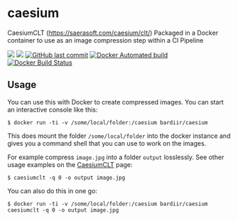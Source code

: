# caesium
CaesiumCLT (https://saerasoft.com/caesium/clt/) Packaged in a Docker container to use as an image compression step within a CI Pipeline

[![](https://images.microbadger.com/badges/version/bardiir/caesium.svg)](https://microbadger.com/images/bardiir/caesium "Get your own version badge on microbadger.com") [![](https://images.microbadger.com/badges/image/bardiir/caesium.svg)](https://microbadger.com/images/bardiir/caesium "Get your own image badge on microbadger.com") [![GitHub last commit](https://img.shields.io/github/last-commit/bardiir/caesium.svg)](https://github.com/bardiir/caesium) [![Docker Automated build](https://img.shields.io/docker/automated/bardiir/caesium.svg)](https://hub.docker.com/r/bardiir/caesium/builds/) [![Docker Build Status](https://img.shields.io/docker/build/bardiir/caesium.svg)](https://hub.docker.com/r/bardiir/caesium/builds/)


## Usage
You can use this with Docker to create compressed images. You can start an interactive console like this:

```
$ docker run -ti -v /some/local/folder:/caesium bardiir/caesium
```

This does mount the folder ```/some/local/folder``` into the docker instance and gives you a command shell that you can use to work on the images.

For example compress ```image.jpg``` into a folder ```output``` losslessly. See other usage examples on the [CaesiumCLT](https://github.com/Lymphatus/caesium-clt) page: 

```
$ caesiumclt -q 0 -o output image.jpg
```

You can also do this in one go:

```
$ docker run -ti -v /some/local/folder:/caesium bardiir/caesium caesiumclt -q 0 -o output image.jpg
```
